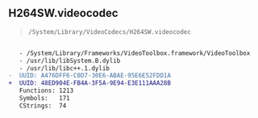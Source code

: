 ## H264SW.videocodec

> `/System/Library/VideoCodecs/H264SW.videocodec`

```diff

   - /System/Library/Frameworks/VideoToolbox.framework/VideoToolbox
   - /usr/lib/libSystem.B.dylib
   - /usr/lib/libc++.1.dylib
-  UUID: A476DFF6-C0D7-30E6-ABAE-95E6E52FDD1A
+  UUID: 48ED904E-FB4A-3F5A-9E94-E3E111AAA28B
   Functions: 1213
   Symbols:   171
   CStrings:  74

```
